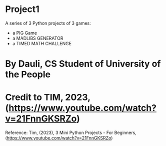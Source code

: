 # Project1

A series of 3 Python projects of 3 games:
- a PIG Game
- a MADLIBS GENERATOR
- a TIMED MATH CHALLENGE

# By Dauli,  CS Student of University of the People
# Credit to TIM, 2023, (https://www.youtube.com/watch?v=21FnnGKSRZo)

Reference:
Tim, (2023), 3 Mini Python Projects - For Beginners, (https://www.youtube.com/watch?v=21FnnGKSRZo)
